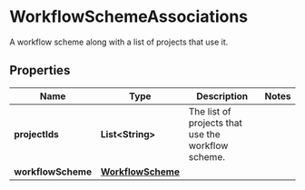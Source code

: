 

# WorkflowSchemeAssociations

A workflow scheme along with a list of projects that use it.

## Properties

| Name | Type | Description | Notes |
|------------ | ------------- | ------------- | -------------|
|**projectIds** | **List&lt;String&gt;** | The list of projects that use the workflow scheme. |  |
|**workflowScheme** | [**WorkflowScheme**](WorkflowScheme.md) |  |  |



